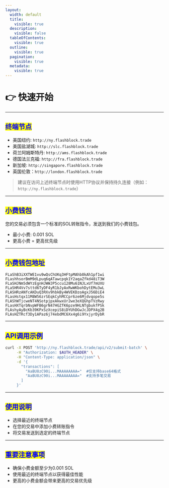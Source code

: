 ```yaml
---
layout:
  width: default
  title:
    visible: true
  description:
    visible: false
  tableOfContents:
    visible: true
  outline:
    visible: true
  pagination:
    visible: true
  metadata:
    visible: true
---
```


# 👉 快速开始

***

## <mark style="color:blue;">**终端节点**</mark>

* 美国纽约: `http://ny.flashblock.trade`
* 美国盐湖城: `http://slc.flashblock.trade`
* 荷兰阿姆斯特丹: `http://ams.flashblock.trade`
* 德国法兰克福: `http://fra.flashblock.trade`
* 新加坡: `http://singapore.flashblock.trade`
* 英国伦敦：`http://london.flashblock.trade`

> 建议在访问上述终端节点时使用HTTP协议并保持持久连接（例如：`http://ny.flashblock.trade`）

***

## <mark style="color:blue;">**小费钱包**</mark>

您的交易必须包含一个标准的SOL转账指令，发送到我们的小费钱包。

* 最小小费: 0.001 SOL
* 更高小费 = 更高优先级

***

## <mark style="color:blue;">**小费钱包地址**</mark>

```
FLaShB3iXXTWE1vu9wQsChUKq3HFtpMAhb8kAh1pf1wi
FLashhsorBmM9dLpuq6qATawcpqk1Y2aqaZfkd48iT3W
FLaSHJNm5dWYzEgnHJWWJP5ccu128Mu61NJLxUf7mUXU
FLaSHR4Vv7sttd6TyDF4yR1bJyAxRwWKbohDytEMu3wL
FLASHRzANfcAKDuQ3RXv9hbkBy4WVEKDzoAgxJ56DiE4
FLasHstqx11M8W56zrSEqkCyhMCCpr6ze6Mjdvqope5s
FLAShWTjcweNT4NSotpjpxAkwxUr2we3eXQGhpTVzRwy
FLasHXTqrbNvpWFB6grN47HGZfK6pze9HLNTgbukfPSk
FLAshyAyBcKb39KPxSzXcepiS8iDYUhDGwJcJDPX4g2B
FLAsHZTRcf3Dy1APaz6j74ebdMC6Xx4g6i9YxjyrDybR
```

***

## <mark style="color:blue;">**API调用示例**</mark>

```bash
curl -X POST 'http://ny.flashblock.trade/api/v2/submit-batch' \
     -H "Authorization: $AUTH_HEADER" \
     -H "Content-Type: application/json" \
     -d '{
       "transactions": [
         "AaBU8zC90i...MAAAAAAAA="  #仅支持base64格式
         "AaBU8zC90i...MAAAAAAAA="  #支持多笔交易
       ]
     }'
```

***

## <mark style="color:blue;">**使用说明**</mark>

* 选择最近的终端节点
* 在您的交易中添加小费转账指令
* 将交易发送到选定的终端节点

***

## <mark style="color:blue;">**重要注意事项**</mark>

* 确保小费金额至少为0.001 SOL
* 使用最近的终端节点以获得最佳性能
* 更高的小费金额会带来更高的交易优先级
